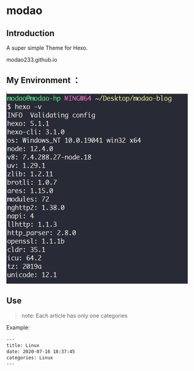 # modao

## Introduction

A super simple Theme for Hexo.

modao233.github.io

## My Environment ：

![image-20201001232534443](Environment.png)

## Use

>   note: Each article has only one categories

Example:

```
---
title: Linux
date: 2020-07-16 18:37:45
categories: Linux
---
```


